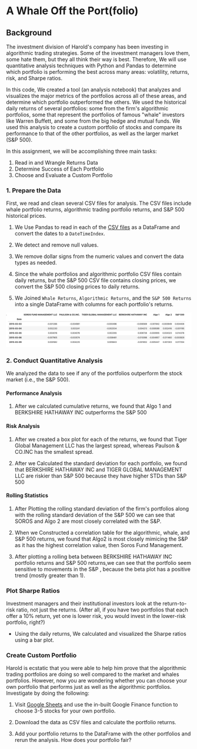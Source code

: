 # A Whale Off the Port(folio)


## Background

The investment division of Harold's company has been investing in algorithmic trading strategies. Some of the investment managers love them, some hate them, but they all think their way is best. Therefore, We will use quantitative analysis techniques with Python and Pandas to determine which portfolio is performing the best across many areas: volatility, returns, risk, and Sharpe ratios.

In this code, We created a tool (an analysis notebook) that analyzes and visualizes the major metrics of the portfolios across all of these areas, and determine which portfolio outperformed the others. We used the historical daily returns of several portfolios: some from the firm's algorithmic portfolios, some that represent the portfolios of famous "whale" investors like Warren Buffett, and some from the big hedge and mutual funds. We used this analysis to create a custom portfolio of stocks and compare its performance to that of the other portfolios, as well as the larger market (S&P 500).

In this assignment, we will be accomplishing three main tasks:

1. Read in and Wrangle Returns Data
2. Determine Success of Each Portfolio
3. Choose and Evaluate a Custom Portfolio


### 1. Prepare the Data

First, we read and clean several CSV files for analysis. The CSV files include whale portfolio returns, algorithmic trading portfolio returns, and S&P 500 historical prices. 

1. We Use Pandas to read in each of the [CSV files](Starter_Code/Resources) as a DataFrame and convert the dates to a `DateTimeIndex`.

2. We detect and remove null values.

3. We remove dollar signs from the numeric values and convert the data types as needed.

4. Since the whale portfolios and algorithmic portfolio CSV files contain daily returns, but the S&P 500 CSV file contains closing prices, we convert the S&P 500 closing prices to daily returns.

5. We Joined `Whale Returns`, `Algorithmic Returns`, and the `S&P 500 Returns` into a single DataFrame with columns for each portfolio's returns.

  ![returns-dataframe.png](Images/returns-dataframe.png)

### 2. Conduct Quantitative Analysis

We analyzed the data to see if any of the portfolios outperform the stock market (i.e., the S&P 500).

#### Performance Analysis

1. After we calculated cumulative returns, we found that Algo 1 and BERKSHIRE HATHAWAY INC outperforms the S&P 500

#### Risk Analysis

1. After we created a box plot for each of the returns, we found that Tiger Global Management LLC has the largest spread, whereas Paulson & CO.INC has the smallest spread.


2. After we Calculated the standard deviation for each portfolio, we found that BERKSHIRE HATHAWAY INC and TIGER GLOBAL MANAGEMENT LLC are riskier than S&P 500 because they have higher STDs than S&P 500


#### Rolling Statistics

1. After Plotting the rolling standard deviation of the firm's portfolios along with the rolling standard deviation of the S&P 500 we can see that SOROS and Algo 2 are most closely correlated with the S&P.


2. When we Constructed a correlation table for the algorithmic, whale, and S&P 500 returns, we found that Algo2 is most closely mimicing the S&P as it has the highest correlation value, then Soros Fund Management. 


3. After plotting a rolling beta between BERKSHIRE HATHAWAY INC portfolio returns and S&P 500 returns,we can see that the portfolio seem sensitive to movements in the S&P , because the beta plot has a positive trend (mostly greater than 1).


### Plot Sharpe Ratios

Investment managers and their institutional investors look at the return-to-risk ratio, not just the returns. (After all, if you have two portfolios that each offer a 10% return, yet one is lower risk, you would invest in the lower-risk portfolio, right?)

- Using the daily returns, We calculated and visualized the Sharpe ratios using a bar plot.


### Create Custom Portfolio

Harold is ecstatic that you were able to help him prove that the algorithmic trading portfolios are doing so well compared to the market and whales portfolios. However, now you are wondering whether you can choose your own portfolio that performs just as well as the algorithmic portfolios. Investigate by doing the following:

1. Visit [Google Sheets](https://docs.google.com/spreadsheets/) and use the in-built Google Finance function to choose 3-5 stocks for your own portfolio.

2. Download the data as CSV files and calculate the portfolio returns.

3. Add your portfolio returns to the DataFrame with the other portfolios and rerun the analysis. How does your portfolio fair?



